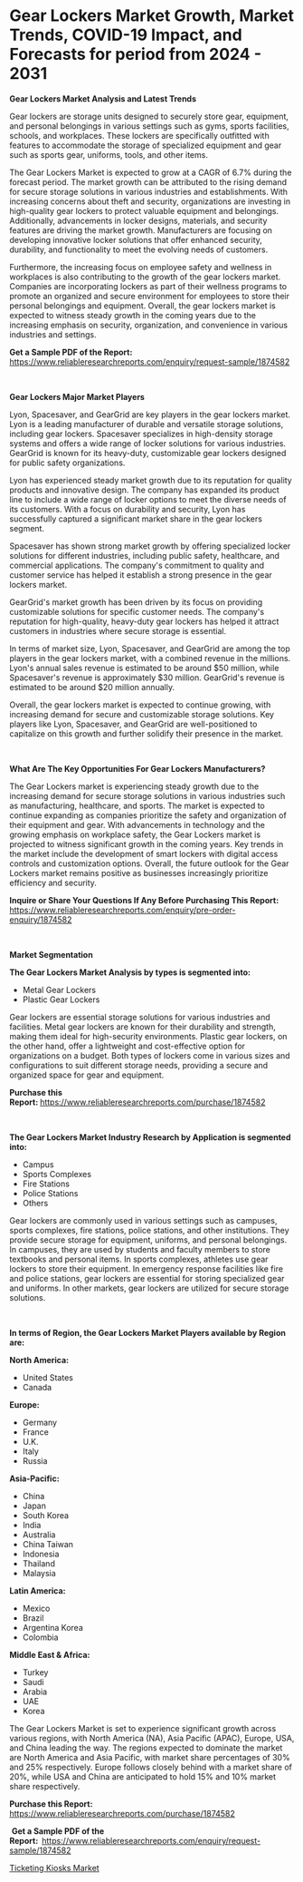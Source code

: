 <p><h1>Gear Lockers Market Growth, Market Trends, COVID-19 Impact, and Forecasts for period from 2024 - 2031</h1></p><p><strong>Gear Lockers Market Analysis and Latest Trends</strong></p>
<p><p>Gear lockers are storage units designed to securely store gear, equipment, and personal belongings in various settings such as gyms, sports facilities, schools, and workplaces. These lockers are specifically outfitted with features to accommodate the storage of specialized equipment and gear such as sports gear, uniforms, tools, and other items.</p><p>The Gear Lockers Market is expected to grow at a CAGR of 6.7% during the forecast period. The market growth can be attributed to the rising demand for secure storage solutions in various industries and establishments. With increasing concerns about theft and security, organizations are investing in high-quality gear lockers to protect valuable equipment and belongings. Additionally, advancements in locker designs, materials, and security features are driving the market growth. Manufacturers are focusing on developing innovative locker solutions that offer enhanced security, durability, and functionality to meet the evolving needs of customers.</p><p>Furthermore, the increasing focus on employee safety and wellness in workplaces is also contributing to the growth of the gear lockers market. Companies are incorporating lockers as part of their wellness programs to promote an organized and secure environment for employees to store their personal belongings and equipment. Overall, the gear lockers market is expected to witness steady growth in the coming years due to the increasing emphasis on security, organization, and convenience in various industries and settings.</p></p>
<p><strong>Get a Sample PDF of the Report:&nbsp;</strong> <a href="https://www.reliableresearchreports.com/enquiry/request-sample/1874582">https://www.reliableresearchreports.com/enquiry/request-sample/1874582</a></p>
<p>&nbsp;</p>
<p><strong>Gear Lockers Major Market Players</strong></p>
<p><p>Lyon, Spacesaver, and GearGrid are key players in the gear lockers market. Lyon is a leading manufacturer of durable and versatile storage solutions, including gear lockers. Spacesaver specializes in high-density storage systems and offers a wide range of locker solutions for various industries. GearGrid is known for its heavy-duty, customizable gear lockers designed for public safety organizations.</p><p>Lyon has experienced steady market growth due to its reputation for quality products and innovative design. The company has expanded its product line to include a wide range of locker options to meet the diverse needs of its customers. With a focus on durability and security, Lyon has successfully captured a significant market share in the gear lockers segment.</p><p>Spacesaver has shown strong market growth by offering specialized locker solutions for different industries, including public safety, healthcare, and commercial applications. The company's commitment to quality and customer service has helped it establish a strong presence in the gear lockers market.</p><p>GearGrid's market growth has been driven by its focus on providing customizable solutions for specific customer needs. The company's reputation for high-quality, heavy-duty gear lockers has helped it attract customers in industries where secure storage is essential.</p><p>In terms of market size, Lyon, Spacesaver, and GearGrid are among the top players in the gear lockers market, with a combined revenue in the millions. Lyon's annual sales revenue is estimated to be around $50 million, while Spacesaver's revenue is approximately $30 million. GearGrid's revenue is estimated to be around $20 million annually.</p><p>Overall, the gear lockers market is expected to continue growing, with increasing demand for secure and customizable storage solutions. Key players like Lyon, Spacesaver, and GearGrid are well-positioned to capitalize on this growth and further solidify their presence in the market.</p></p>
<p>&nbsp;</p>
<p><strong>What Are The Key Opportunities For Gear Lockers Manufacturers?</strong></p>
<p><p>The Gear Lockers market is experiencing steady growth due to the increasing demand for secure storage solutions in various industries such as manufacturing, healthcare, and sports. The market is expected to continue expanding as companies prioritize the safety and organization of their equipment and gear. With advancements in technology and the growing emphasis on workplace safety, the Gear Lockers market is projected to witness significant growth in the coming years. Key trends in the market include the development of smart lockers with digital access controls and customization options. Overall, the future outlook for the Gear Lockers market remains positive as businesses increasingly prioritize efficiency and security.</p></p>
<p><strong>Inquire or Share Your Questions If Any Before Purchasing This Report:</strong> <a href="https://www.reliableresearchreports.com/enquiry/pre-order-enquiry/1874582">https://www.reliableresearchreports.com/enquiry/pre-order-enquiry/1874582</a></p>
<p>&nbsp;</p>
<p><strong>Market Segmentation</strong></p>
<p><strong>The Gear Lockers Market Analysis by types is segmented into:</strong></p>
<p><ul><li>Metal Gear Lockers</li><li>Plastic Gear Lockers</li></ul></p>
<p><p>Gear lockers are essential storage solutions for various industries and facilities. Metal gear lockers are known for their durability and strength, making them ideal for high-security environments. Plastic gear lockers, on the other hand, offer a lightweight and cost-effective option for organizations on a budget. Both types of lockers come in various sizes and configurations to suit different storage needs, providing a secure and organized space for gear and equipment.</p></p>
<p><strong>Purchase this Report:&nbsp;</strong><a href="https://www.reliableresearchreports.com/purchase/1874582">https://www.reliableresearchreports.com/purchase/1874582</a></p>
<p>&nbsp;</p>
<p><strong>The Gear Lockers Market Industry Research by Application is segmented into:</strong></p>
<p><ul><li>Campus</li><li>Sports Complexes</li><li>Fire Stations</li><li>Police Stations</li><li>Others</li></ul></p>
<p><p>Gear lockers are commonly used in various settings such as campuses, sports complexes, fire stations, police stations, and other institutions. They provide secure storage for equipment, uniforms, and personal belongings. In campuses, they are used by students and faculty members to store textbooks and personal items. In sports complexes, athletes use gear lockers to store their equipment. In emergency response facilities like fire and police stations, gear lockers are essential for storing specialized gear and uniforms. In other markets, gear lockers are utilized for secure storage solutions.</p></p>
<p>&nbsp;</p>
<p><strong>In terms of Region, the Gear Lockers Market Players available by Region are:</strong></p>
<p>
    <p> <strong> North America: </strong>
        <ul>
            <li>United States</li>
            <li>Canada</li>
        </ul>
        </p> 
    <p> <strong> Europe: </strong>
        <ul>
            <li>Germany</li>
            <li>France</li>
            <li>U.K.</li>
            <li>Italy</li>
            <li>Russia</li>
        </ul>
        </p> 
    <p> <strong> Asia-Pacific: </strong>
        <ul>
            <li>China</li>
            <li>Japan</li>
            <li>South Korea</li>
            <li>India</li>
            <li>Australia</li>
            <li>China Taiwan</li>
            <li>Indonesia</li>
            <li>Thailand</li>
            <li>Malaysia</li>
        </ul>
        </p> 
    <p> <strong> Latin America: </strong>
        <ul>
            <li>Mexico</li>
            <li>Brazil</li>
            <li>Argentina Korea</li>
            <li>Colombia</li>
        </ul>
        </p> 
    <p> <strong> Middle East & Africa: </strong>
        <ul>
            <li>Turkey</li>
            <li>Saudi</li>
            <li>Arabia</li>
            <li>UAE</li>
            <li>Korea</li>
        </ul>
    </p>
    </p>
<p><p>The Gear Lockers Market is set to experience significant growth across various regions, with North America (NA), Asia Pacific (APAC), Europe, USA, and China leading the way. The regions expected to dominate the market are North America and Asia Pacific, with market share percentages of 30% and 25% respectively. Europe follows closely behind with a market share of 20%, while USA and China are anticipated to hold 15% and 10% market share respectively.</p></p>
<p><strong>Purchase this Report: </strong><a href="https://www.reliableresearchreports.com/purchase/1874582">https://www.reliableresearchreports.com/purchase/1874582</a></p>
<p>&nbsp;<strong>Get a Sample PDF of the Report:&nbsp;&nbsp;</strong><a href="https://www.reliableresearchreports.com/enquiry/request-sample/1874582">https://www.reliableresearchreports.com/enquiry/request-sample/1874582</a></p>
<p><strong></strong></p>
<p><p><a href="https://github.com/ashepherd82/Market-Research-Report-List-3/blob/main/ticketing-kiosks-market.md">Ticketing Kiosks Market</a></p></p>